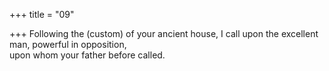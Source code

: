 +++
title = "09"

+++
Following the (custom) of your ancient house, I call upon the excellent  man, powerful in opposition,  
upon whom your father before called.  